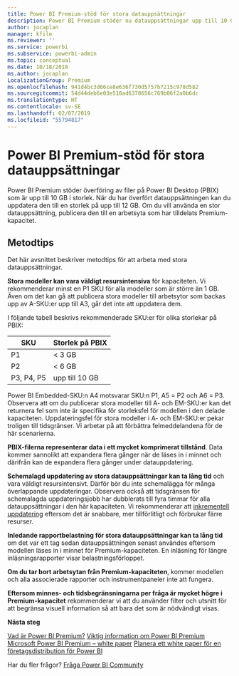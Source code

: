 ```yaml
---
title: Power BI Premium-stöd för stora datauppsättningar
description: Power BI Premium stöder nu datauppsättningar upp till 10 GB.
author: jocaplan
manager: kfile
ms.reviewer: ''
ms.service: powerbi
ms.subservice: powerbi-admin
ms.topic: conceptual
ms.date: 10/18/2018
ms.author: jocaplan
LocalizationGroup: Premium
ms.openlocfilehash: 941d4bc3d66ce8e636f730d5757b7215c978d582
ms.sourcegitcommit: 54d44deb6e03e518ad6378656c769b06f2a0b6dc
ms.translationtype: HT
ms.contentlocale: sv-SE
ms.lasthandoff: 02/07/2019
ms.locfileid: "55794817"
---
```

# <a name="power-bi-premium-support-for-large-datasets"></a>Power BI Premium-stöd för stora datauppsättningar

Power BI Premium stöder överföring av filer på Power BI Desktop (PBIX) som är upp till 10 GB i storlek. När du har överfört datauppsättningen kan du uppdatera den till en storlek på upp till 12 GB. Om du vill använda en stor datauppsättning, publicera den till en arbetsyta som har tilldelats Premium-kapacitet.
 
## <a name="best-practices"></a>Metodtips

Det här avsnittet beskriver metodtips för att arbeta med stora datauppsättningar.

**Stora modeller kan vara väldigt resursintensiva** för kapaciteten. Vi rekommenderar minst en P1 SKU för alla modeller som är större än 1 GB. Även om det kan gå att publicera stora modeller till arbetsytor som backas upp av A-SKU:er upp till A3, går det inte att uppdatera dem.

I följande tabell beskrivs rekommenderade SKU:er för olika storlekar på PBIX:

   |SKU  |Storlek på PBIX   |
   |---------|---------|
   |P1    | < 3 GB        |
   |P2    | < 6 GB        |
   |P3, P4, P5    | upp till 10 GB   |

Power BI Embedded-SKU:n A4 motsvarar SKU:n P1, A5 = P2 och A6 = P3. Observera att om du publicerar stora modeller till A- och EM-SKU:er kan det returnera fel som inte är specifika för storleksfel för modellen i den delade kapaciteten. Uppdateringsfel för stora modeller i A- och EM-SKU:er pekar troligen till tidsgränser. Vi arbetar på att förbättra felmeddelandena för de här scenarierna.

**PBIX-filerna representerar data i ett mycket komprimerat tillstånd**. Data kommer sannolikt att expandera flera gånger när de läses in i minnet och därifrån kan de expandera flera gånger under datauppdatering.

**Schemalagd uppdatering av stora datauppsättningar kan ta lång tid** och vara väldigt resursintensivt. Därför bör du inte schemalägga för många överlappande uppdateringar. Observera också att tidsgränsen för schemalagda uppdateringsjobb har dubblerats till fyra timmar för alla datauppsättningar i den här kapaciteten. Vi rekommenderar att [inkrementell uppdatering](service-premium-incremental-refresh.md) eftersom det är snabbare, mer tillförlitligt och förbrukar färre resurser.

**Inledande rapportbelastning för stora datauppsättningar kan ta lång tid** om det var ett tag sedan datauppsättningen senast användes eftersom modellen läses in i minnet för Premium-kapaciteten. En inläsning för längre inläsningsrapporter visar belastningsförloppet.

**Om du tar bort arbetsytan från Premium-kapaciteten**, kommer modellen och alla associerade rapporter och instrumentpaneler inte att fungera.

**Eftersom minnes- och tidsbegränsningarna per fråga är mycket högre i Premium-kapacitet** rekommenderar vi att du använder filter och utsnitt för att begränsa visuell information så att bara det som är nödvändigt visas.

**Nästa steg**

[Vad är Power BI Premium?](service-premium.md)
[Viktig information om Power BI Premium](service-premium-release-notes.md)
[Microsoft Power BI Premium – white paper](https://aka.ms/pbipremiumwhitepaper)
[Planera ett white paper för en företagsdistribution för Power BI](https://aka.ms/pbienterprisedeploy)

Har du fler frågor? [Fråga Power BI Community](https://community.powerbi.com/)

